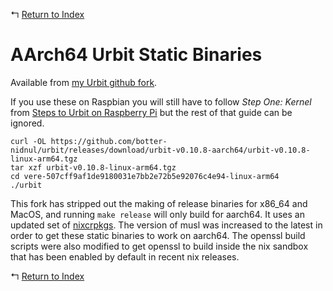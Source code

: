 ↰ [Return to Index](index.md)

# AArch64 Urbit Static Binaries

Available from [my Urbit github fork](https://github.com/botter-nidnul/urbit/releases/tag/urbit-v0.10.8-aarch64).

If you use these on Raspbian you will still have to follow *Step One: Kernel* from [Steps to Urbit on Raspberry Pi](Steps_to_Urbit_on_Raspberry_Pi.md) but the rest of that guide can be ignored.

```
curl -OL https://github.com/botter-nidnul/urbit/releases/download/urbit-v0.10.8-aarch64/urbit-v0.10.8-linux-arm64.tgz
tar xzf urbit-v0.10.8-linux-arm64.tgz
cd vere-507cff9af1de9180031e7bb2e72b5e92076c4e94-linux-arm64
./urbit
```

This fork has stripped out the making of release binaries for x86_64 and MacOS, and running `make release` will only build for aarch64. It uses an updated set of [nixcrpkgs](https://github.com/pololu/nixcrpkgs). The version of musl was increased to the latest in order to get these static binaries to work on aarch64. The openssl build scripts were also modified to get openssl to build inside the nix sandbox that has been enabled by default in recent nix releases.

↰ [Return to Index](index.md)
